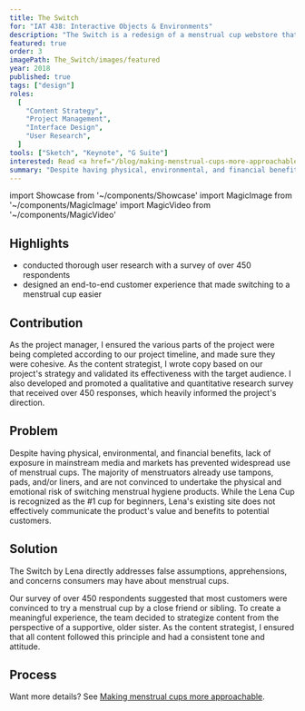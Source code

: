 ```yaml
---
title: The Switch
for: "IAT 438: Interactive Objects & Environments"
description: "The Switch is a redesign of a menstrual cup webstore that addresses the apprehensions of potential customers."
featured: true
order: 3
imagePath: The_Switch/images/featured
year: 2018
published: true
tags: ["design"]
roles:
  [
    "Content Strategy",
    "Project Management",
    "Interface Design",
    "User Research",
  ]
tools: ["Sketch", "Keynote", "G Suite"]
interested: Read <a href="/blog/making-menstrual-cups-more-approachable">Making menstrual cups more approachable</a>
summary: "Despite having physical, environmental, and financial benefits, lack of exposure in mainstream media and markets has prevented the widespread use of menstrual cups. The Switch is a digital experience designed for <a href='https://lenacup.com/' rel='noopener' target='_blank'>Lena's website</a> that aims to help guide potential customers through making 'the switch' from traditional menstrual products to the Lena cup."
---
```


import Showcase from '~/components/Showcase'
import MagicImage from '~/components/MagicImage'
import MagicVideo from '~/components/MagicVideo'

## Highlights

- conducted thorough user research with a survey of over 450 respondents
- designed an end-to-end customer experience that made switching to a menstrual cup easier

## Contribution

As the project manager, I ensured the various parts of the project were being completed according to our project timeline, and made sure they were cohesive. As the content strategist, I wrote copy based on our project's strategy and validated its effectiveness with the target audience. I also developed and promoted a qualitative and quantitative research survey that received over 450 responses, which heavily informed the project's direction.

<Showcase
  path="The_Switch/videos/walkthrough"
  type="video"
  source="cloudinary"
  content="The Switch is comprised of five steps which answer major questions about menstrual cups, to reduce frictions within the customer journey. Content above the fold is concise to ease visitors in, with further details provided below."
/>

## Problem

Despite having physical, environmental, and financial benefits, lack of exposure in mainstream media and markets has prevented widespread use of menstrual cups. The majority of menstruators already use tampons, pads, and/or liners, and are not convinced to undertake the physical and emotional risk of switching menstrual hygiene products. While the Lena Cup is recognized as the #1 cup for beginners, Lena's existing site does not effectively communicate the product's value and benefits to potential customers.

<MagicVideo source="vimeo" path="301757528" />

## Solution

The Switch by Lena directly addresses false assumptions, apprehensions, and concerns consumers may have about menstrual cups.

<Showcase
  path="The_Switch/videos/landing"
  type="video"
  source="cloudinary"
  content="Leveraging the brand's #1 status and encouraging visitor engagement, The Switch acts as a hero element on Lena's landing page to capture newcomers. Lena's existing home page content remains below."
/>

<Showcase
  path="The_Switch/videos/walkthrough"
  type="video"
  source="cloudinary"
  content="The Switch aims to efficiently and clearly answer potential customers’ questions."
/>

<Showcase
  path="The_Switch/videos/secondary"
  type="video"
  source="cloudinary"
  content="Each step of the onboarding has secondary information associated with it to answer follow-up questions."
/>

Our survey of over 450 respondents suggested that most customers were convinced to try a menstrual cup by a close friend or sibling. To create a meaningful experience, the team decided to strategize content from the perspective of a supportive, older sister. As the content strategist, I ensured that all content followed this principle and had a consistent tone and attitude.

<MagicVideo source="vimeo" path="301758677" />

## Process

Want more details? See [Making menstrual cups more approachable](/blog/making-menstrual-cups-more-approachable).
